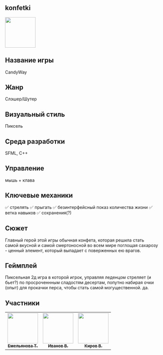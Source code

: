 ## konfetki
<img src="https://cdn.discordapp.com/attachments/712502191814082580/812280266314743878/58dbad88ea8ce0dc.png" width="100px;">


## Название игры
СandyWay

## Жанр
Слэшер/Шутер

## Визуальный стиль
Пиксель

## Среда разработки
SFML, C++

## Управление
мышь + клава

## Ключевые механики

 ✅ стрелять 
 ✅ прыгать
 ✅ безинтерфейсный показ количества жизни
 ✅ ветка навыков
 ✅ сохранения(?)

## Сюжет
Главный герой этой игры обычная конфета, которая решила стать
самой вкусной и самой смертоносной во всем мире поглощая сахарозу -
ценный элемент, который выпадает с поверженных ею врагов.

## Геймплей
Пиксельная 2д игра в которой игрок, управляя леденцом стреляет (и
бьет?) по просроченнным сладостям десертам, попутно набирая очки (опыт)
для прокачки перса, чтобы стать самой могущественной. да.

## Участники

<table>
  <tr>
    <td align="center"><a href="https://github.com/hq0"><img src="https://cdn.discordapp.com/attachments/437873475382935555/812279311033171988/o1-SSqdurU8.jpg" width="100px;"><br /><sub><b>Емельянова Т.</b></sub></a><br/></td>
    <td align="center"><a href="https://github.com/ivanovvvvn"><img src="https://cdn.discordapp.com/avatars/502792661829156900/cbb97df4d00734f3531f83e0607c75d4.png?size=256" width="100px;"><br /><sub><b>Иванов В.</b></sub></a><br/></td>
     <td align="center"><a href="https://github.com/kkq1l"><img src="https://cdn.discordapp.com/avatars/397927444826423308/96ed6b2c9f614bf7751b8e8d5e015367.png?size=256" width="100px;"><br /><sub><b>Киров В.</b></sub></a><br/></td>
  </tr>
</table>
